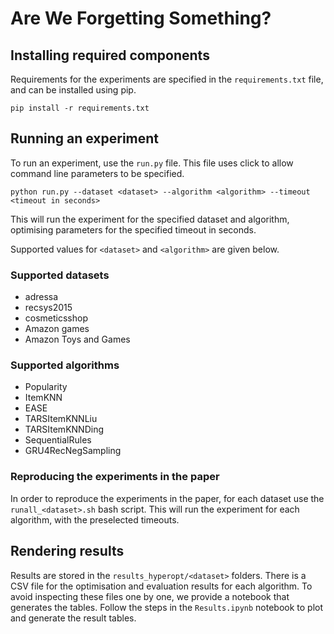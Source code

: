 # Are We Forgetting Something?

## Installing required components
Requirements for the experiments are specified in the `requirements.txt` file, and can be installed using pip.

```
pip install -r requirements.txt
```

## Running an experiment
To run an experiment, use the `run.py` file. This file uses click to allow command line parameters to be specified.

```
python run.py --dataset <dataset> --algorithm <algorithm> --timeout <timeout in seconds>
```

This will run the experiment for the specified dataset and algorithm, optimising parameters for the specified timeout in seconds.

Supported values for `<dataset>` and `<algorithm>` are given below.

### Supported datasets

* adressa
* recsys2015
* cosmeticsshop
* Amazon games
* Amazon Toys and Games

### Supported algorithms

* Popularity
* ItemKNN
* EASE
* TARSItemKNNLiu
* TARSItemKNNDing
* SequentialRules
* GRU4RecNegSampling

### Reproducing the experiments in the paper
In order to reproduce the experiments in the paper, for each dataset use the `runall_<dataset>.sh` bash script. This will run the experiment for each algorithm, with the preselected timeouts.

## Rendering results
Results are stored in the `results_hyperopt/<dataset>` folders. There is a CSV file for the optimisation and evaluation results for each algorithm.
To avoid inspecting these files one by one, we provide a notebook that generates the tables.
Follow the steps in the `Results.ipynb` notebook to plot and generate the result tables.